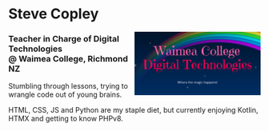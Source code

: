 # Steve Copley

<a href="https://dt.waimea.school.nz"><img width="50%" align="right" src="https://raw.githubusercontent.com/waimea-cpy/waimea-cpy/master/dt.png" alt="DT Server"></a>

### Teacher in Charge of Digital Technologies<br>@ Waimea College, Richmond NZ

Stumbling through lessons, trying to wrangle code out of young brains.

HTML, CSS, JS and Python are my staple diet, but currently enjoying Kotlin, HTMX and getting to know PHPv8. 

